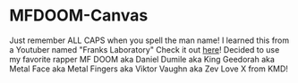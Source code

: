 # MFDOOM-Canvas
Just remember ALL CAPS when you spell the man name!
I learned this from a Youtuber named "Franks Laboratory"
Check it out [here](https://youtu.be/afdHgwn1XCY)! 
Decided to use my favorite rapper MF DOOM
aka Daniel Dumile
aka King Geedorah
aka Metal Face
aka Metal Fingers 
aka Viktor Vaughn
aka Zev Love X from KMD!
